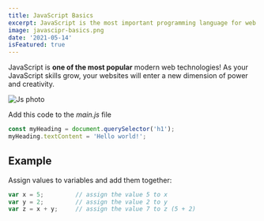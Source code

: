 ```yaml
---
title: JavaScript Basics
excerpt: JavaScript is the most important programming language for web development. You probably don't know it well enough!
image: javascipr-basics.png
date: '2021-05-14'
isFeatured: true
---
```


JavaScript is **one of the most popular** modern web technologies! As your JavaScript skills grow, your websites will enter a new dimension of power and creativity.

![Js photo](/images/posts/javascipr-basics.png)

Add this code to the *main.js* file

```js
const myHeading = document.querySelector('h1');
myHeading.textContent = 'Hello world!';
```

## Example

Assign values to variables and add them together:

```js
var x = 5;         // assign the value 5 to x
var y = 2;         // assign the value 2 to y
var z = x + y;     // assign the value 7 to z (5 + 2)
```
